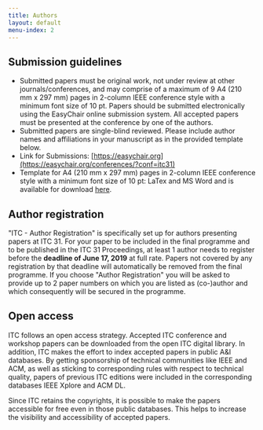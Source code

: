 ```yaml
---
title: Authors
layout: default
menu-index: 2
---
```



## Submission guidelines

- Submitted papers must be original work, not under review at other journals/conferences, and may comprise of a maximum of 9  A4 (210 mm x 297 mm) pages in 2-column IEEE conference style with a minimum font size of 10 pt.  Papers should be submitted electronically using the EasyChair online submission system.  All accepted papers must be presented at the conference by one of the authors.
- Submitted papers are single-blind reviewed. Please include author names and affiliations in your manuscript as in the provided template below.
- Link for Submissions: [https://easychair.org](https://easychair.org/conferences/?conf=itc31)
- Template for A4 (210 mm x 297 mm) pages in 2-column IEEE conference style with a minimum font size of 10 pt: LaTex and MS Word and is available for download [here](https://www.ieee.org/conferences/publishing/templates.html).

## Author registration

"ITC - Author Registration" is specifically set up for authors presenting papers at ITC 31. For your paper to be included in the final programme and to be published in the ITC 31 Proceedings, at least 1 author needs to register before the **deadline of June 17, 2019** at full rate. Papers not covered by any registration by that deadline will automatically be removed from the final programme. If you choose "Author Registration" you will be asked to provide up to 2 paper numbers on which you are listed as (co-)author and which consequently will be secured in the programme.

## Open access

ITC follows an open access strategy. Accepted ITC conference and workshop papers can be downloaded from the open ITC digital library. In addition, ITC makes the effort to index accepted papers in public A&I databases. By getting sponsorship of technical communities like IEEE and ACM, as well as sticking to corresponding rules with respect to technical quality, papers of previous ITC editions were included in the corresponding databases IEEE Xplore and ACM DL.

Since ITC retains the copyrights, it is possible to make the papers accessible for free even in those public databases. This helps to increase the visibility and accessibility of accepted papers.
